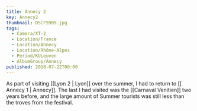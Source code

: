 ```yaml
---
title: Annecy 2
key: Annecy2
thumbnail: DSCF5909.jpg
tags:
  - Camera/XT-2
  - Location/France
  - Location/Annecy
  - Location/Rhône-Alpes
  - Period/KULeuven
  - AlbumGroup/Annecy
published: 2018-07-22T00:00
---
```

As part of visiting [[Lyon 2 | Lyon]] over the summer, I had to return to [[ Annecy 1 | Annecy]]. The last I had visited was the [[Carnaval Venitien]] two years before, and the large amount of Summer tourists was still less than the troves from the festival.
